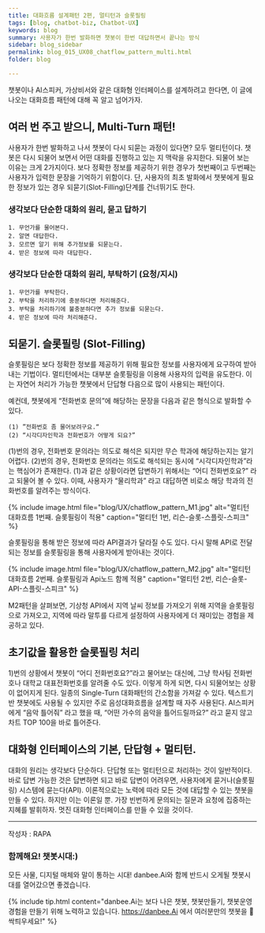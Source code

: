 ```yaml
---
title: 대화흐름 설계패턴 2편, 멀티턴과 슬롯필링
tags: [blog, chatbot-biz, Chatbot-UX]
keywords: blog
summary: 사용자가 한번 발화하면 챗봇이 한번 대답하면서 끝나는 방식
sidebar: blog_sidebar
permalink: blog_015_UX08_chatflow_pattern_multi.html
folder: blog

---
```


챗봇이나 AI스피커, 가상비서와 같은 대화형 인터페이스를 설계하려고 한다면, 이 글에 나오는 대화흐름 패턴에 대해 꼭 알고 넘어가자. 

## 여러 번 주고 받으니, Multi-Turn 패턴!
사용자가 한번 발화하고 나서 챗봇이 다시 되묻는 과정이 있다면? 모두 멀티턴이다. 챗봇은 다시 되물어 보면서 어떤 대화를 진행하고 있는 지 맥락을 유지한다. 되물어 보는 이유는 크게 2가지이다. 보다 정확한 정보를 제공하기 위한 경우가 첫번째이고 두번째는 사용자가 입력한 문장을 기억하기 위함이다.
단, 사용자의 최초 발화에서 챗봇에게 필요한 정보가 있는 경우 되묻기(Slot-Filling)단계를 건너뛰기도 한다. 

### 생각보다 단순한 대화의 원리, 묻고 답하기
	1. 무언가를 물어본다.
	2. 알면 대답한다.
	3. 모르면 알기 위해 추가정보를 되묻는다.
	4. 받은 정보에 따라 대답한다.

### 생각보다 단순한 대화의 원리, 부탁하기 (요청/지시)
	1. 무언가를 부탁한다.
	2. 부탁을 처리하기에 충분하다면 처리해준다.
	3. 부탁을 처리하기에 불충분하다면 추가 정보를 되묻는다.
    4. 받은 정보에 따라 처리해준다.

## 되묻기. 슬롯필링 (Slot-Filling)
슬롯필링은 보다 정확한 정보를 제공하기 위해 필요한 정보를 사용자에게 요구하여 받아내는 기법이다. 멀티턴에서는 대부분 슬롯필링을 이용해 사용자의 입력을 유도한다. 이는 자연어 처리가 가능한 챗봇에서 단답형 다음으로 많이 사용되는 패턴이다. 

예컨데, 챗봇에게 “전화번호 문의”에 해당하는 문장을 다음과 같은 형식으로 발화할 수 있다.

	(1) ”전화번호 좀 물어보려구요.“
	(2) “시각디자인학과 전화번호가 어떻게 되요?”

(1)번의 경우, 전화번호 문의라는 의도로 해석은 되지만 무슨 학과에 해당하는지는 알기 어렵다. (2)번의 경우, 전화번호 문의라는 의도로 해석되는 동시에 “시각디자인학과”라는 핵심어가 존재한다. (1)과 같은 상황이라면 답변하기 위해서는 “어디 전화번호요?” 라고 되물어 볼 수 있다. 이때, 사용자가 “물리학과” 라고 대답하면 비로소 해당 학과의 전화번호를 알려주는 방식이다.

{% include image.html file="blog/UX/chatflow_pattern_M1.jpg" alt="멀티턴 대화흐름 1번째. 슬롯필링이 적용" caption="멀티턴 1번, 리슨-슬롯-스플릿-스피크" %}

슬롯필링을 통해 받은 정보에 따라 API결과가 달라질 수도 있다. 다시 말해 API로 전달되는 정보를 슬롯필링을 통해 사용자에게 받아내는 것이다. 


{% include image.html file="blog/UX/chatflow_pattern_M2.jpg" alt="멀티턴 대화흐름 2번째. 슬롯필링과 Api노드 함께 적용" caption="멀티턴 2번, 리슨-슬롯-API-스플릿-스피크" %}

M2패턴을 살펴보면, 기상청 API에서 지역 날씨 정보를 가져오기 위해 지역을 슬롯필링으로 가져오고, 지역에 따라 말투를 다르게 설정하여 사용자에게 더 재미있는 경험을 제공하고 있다. 

## 초기값을 활용한 슬롯필링 처리

1)번의 상황에서 챗봇이 “어디 전화번호요?”라고 물어보는 대신에, 그냥 학사팀 전화번호나 대학교 대표전화번호를 알려줄 수도 있다. 이렇게 하게 되면, 다시 되물어보는 상황이 없어지게 된다. 일종의 Single-Turn 대화패턴의 간소함을 가져갈 수 있다. 텍스트기반 챗봇에도 사용될 수 있지만 주로 음성대화흐름을 설계할 때 자주 사용된다. AI스피커에게 “음악 틀어줘” 라고 했을 때, “어떤 가수의 음악을 틀어드릴까요?” 라고 묻지 않고 차트 TOP 100을 바로 틀어준다. 

## 대화형 인터페이스의 기본, 단답형 + 멀티턴.
 대화의 원리는 생각보다 단순하다. 단답형 또는 멀티턴으로 처리하는 것이 일반적이다. 바로 답변 가능한 것은 답변하면 되고 바로 답변이 어려우면, 사용자에게 묻거나(슬롯필링) 시스템에 묻는다(API). 이론적으로는 노력에 따라 모든 것에 대답할 수 있는 챗봇을 만들 수 있다. 하지만 이는 이론일 뿐. 가장 빈번하게 문의되는 질문과 요청에 집중하는 지혜를 발휘하자. 멋진 대화형 인터페이스를 만들 수 있을 것이다.

<hr>
작성자 : RAPA

### 함께해요! 챗봇시대:)
모든 사물, 디지털 매체와 말이 통하는 시대! danbee.Ai와 함께 반드시 오게될 챗봇시대를 열어갔으면 좋겠습니다.

{% include tip.html content="danbee.Ai는 보다 나은 챗봇, 챗봇만들기, 챗봇운영 경험을 만들기 위해 노력하고 있습니다. https://danbee.Ai 에서 여러분만의 챗봇을 🌱싹틔우세요!" %}
